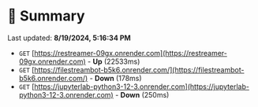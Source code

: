 # 📖 Summary
Last updated: **8/19/2024, 5:16:34 PM**

- `GET` [https://restreamer-09gx.onrender.com](https://restreamer-09gx.onrender.com) - **Up** (22533ms)
- `GET` [https://filestreambot-b5k6.onrender.com/](https://filestreambot-b5k6.onrender.com/) - **Down** (178ms)
- `GET` [https://jupyterlab-python3-12-3.onrender.com](https://jupyterlab-python3-12-3.onrender.com) - **Down** (250ms)
